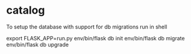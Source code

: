 # catalog

To setup the database with support for db migrations run in shell

export FLASK_APP=run.py 
env/bin/flask db init
env/bin/flask db migrate
env/bin/flask db upgrade
